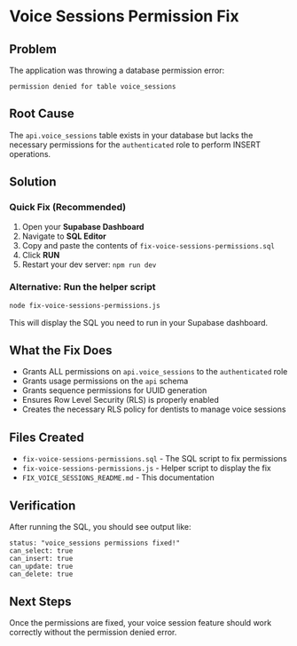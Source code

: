 # Voice Sessions Permission Fix

## Problem
The application was throwing a database permission error:
```
permission denied for table voice_sessions
```

## Root Cause
The `api.voice_sessions` table exists in your database but lacks the necessary permissions for the `authenticated` role to perform INSERT operations.

## Solution

### Quick Fix (Recommended)
1. Open your **Supabase Dashboard**
2. Navigate to **SQL Editor**
3. Copy and paste the contents of `fix-voice-sessions-permissions.sql`
4. Click **RUN**
5. Restart your dev server: `npm run dev`

### Alternative: Run the helper script
```bash
node fix-voice-sessions-permissions.js
```
This will display the SQL you need to run in your Supabase dashboard.

## What the Fix Does
- Grants ALL permissions on `api.voice_sessions` to the `authenticated` role
- Grants usage permissions on the `api` schema
- Grants sequence permissions for UUID generation
- Ensures Row Level Security (RLS) is properly enabled
- Creates the necessary RLS policy for dentists to manage voice sessions

## Files Created
- `fix-voice-sessions-permissions.sql` - The SQL script to fix permissions
- `fix-voice-sessions-permissions.js` - Helper script to display the fix
- `FIX_VOICE_SESSIONS_README.md` - This documentation

## Verification
After running the SQL, you should see output like:
```
status: "voice_sessions permissions fixed!"
can_select: true
can_insert: true
can_update: true
can_delete: true
```

## Next Steps
Once the permissions are fixed, your voice session feature should work correctly without the permission denied error.
